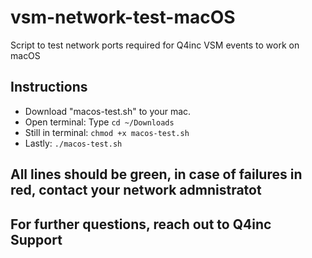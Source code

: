 # vsm-network-test-macOS
Script to test network ports required for Q4inc VSM events to work on macOS

## Instructions
- Download "macos-test.sh" to your mac.
- Open terminal: Type `cd ~/Downloads`
- Still in terminal: `chmod +x macos-test.sh`
- Lastly: `./macos-test.sh`

## All lines should be green, in case of failures in red, contact your network admnistratot
## For further questions, reach out to Q4inc Support
